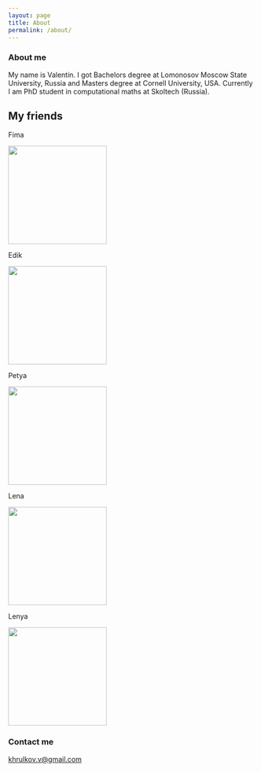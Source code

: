 ```yaml
---
layout: page
title: About
permalink: /about/
---
```



### About me
My name is Valentin. I got Bachelors degree at Lomonosov Moscow State University, Russia and Masters degree at Cornell University, USA. Currently I am PhD student in computational maths at Skoltech (Russia).  

## My friends  

Fima  

<img src="https://scontent-arn2-1.xx.fbcdn.net/v/t1.0-9/547307_4475225880424_401465990_n.jpg?oh=b1f3ff1fd6663274ce510694fbf65f0d&oe=59477497" width="200" />  

Edik 

<img src="https://pp.vk.me/c629229/v629229347/3cde8/ZyUNkDx83rk.jpg" width="200" />  

Petya  

<img src="https://pp.vk.me/c5664/u6643828/153014937/z_d65ee26c.jpg" width="200" />  

Lena  

<img src="https://pp.vk.me/c624529/v624529664/28bc1/40d7BPiiT_0.jpg" width="200" />

Lenya

<img src="https://scontent-arn2-1.xx.fbcdn.net/v/t31.0-8/14242502_1005567689542076_5024328258557571407_o.jpg?oh=8dce8f6bee662a378b4320bcd333f597&oe=5905101B" width="200" />


### Contact me

[khrulkov.v@gmail.com](mailto:khrulkov.v@gmail.com)
